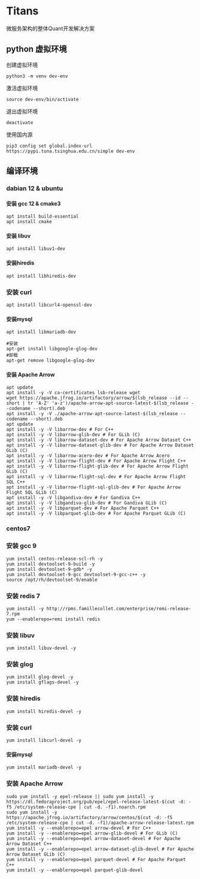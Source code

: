 # Titans

微服务架构的整体Quant开发解决方案


## python 虚拟环境

创建虚拟环境
```shell
python3 -m venv dev-env
```

激活虚拟环境
```shell
source dev-env/bin/activate
```

退出虚拟环境
```shell
deactivate
```

使用国内源
```shell
pip3 config set global.index-url https://pypi.tuna.tsinghua.edu.cn/simple dev-env
```

## 编译环境

### dabian 12 & ubuntu

#### 安装 gcc 12 & cmake3
```shell
apt install build-essential
apt install cmake
```

#### 安装 libuv
```shell
apt install libuv1-dev
```

#### 安装hiredis
```shell
apt install libhiredis-dev
```

### 安装 curl
```shell
apt install libcurl4-openssl-dev
```

#### 安装mysql
```shell
apt install libmariadb-dev
```

```shell
#安装
apt-get install libgoogle-glog-dev
#卸载
apt-get remove libgoogle-glog-dev
```

#### 安装 Apache Arrow
```shell
apt update
apt install -y -V ca-certificates lsb-release wget
wget https://apache.jfrog.io/artifactory/arrow/$(lsb_release --id --short | tr 'A-Z' 'a-z')/apache-arrow-apt-source-latest-$(lsb_release --codename --short).deb
apt install -y -V ./apache-arrow-apt-source-latest-$(lsb_release --codename --short).deb
apt update
apt install -y -V libarrow-dev # For C++
apt install -y -V libarrow-glib-dev # For GLib (C)
apt install -y -V libarrow-dataset-dev # For Apache Arrow Dataset C++
apt install -y -V libarrow-dataset-glib-dev # For Apache Arrow Dataset GLib (C)
apt install -y -V libarrow-acero-dev # For Apache Arrow Acero
apt install -y -V libarrow-flight-dev # For Apache Arrow Flight C++
apt install -y -V libarrow-flight-glib-dev # For Apache Arrow Flight GLib (C)
apt install -y -V libarrow-flight-sql-dev # For Apache Arrow Flight SQL C++
apt install -y -V libarrow-flight-sql-glib-dev # For Apache Arrow Flight SQL GLib (C)
apt install -y -V libgandiva-dev # For Gandiva C++
apt install -y -V libgandiva-glib-dev # For Gandiva GLib (C)
apt install -y -V libparquet-dev # For Apache Parquet C++
apt install -y -V libparquet-glib-dev # For Apache Parquet GLib (C)
```

### centos7

### 安装 gcc 9
```shell
yum install centos-release-scl-rh -y
yum install devtoolset-9-build -y
yum install devtoolset-9-gdb* -y
yum install devtoolset-9-gcc devtoolset-9-gcc-c++ -y
source /opt/rh/devtoolset-9/enable
```

### 安装 redis 7 
```shell
yum install -y http://rpms.famillecollet.com/enterprise/remi-release-7.rpm
yum --enablerepo=remi install redis
```

### 安装 libuv
```shell
yum install libuv-devel -y
```

### 安装 glog
```shell
yum install glog-devel -y
yum install gflags-devel -y
```

### 安装 hiredis
```shell
yum install hiredis-devel -y
```

### 安装 curl
```shell
yum install libcurl-devel -y
```

#### 安装mysql
```shell
yum install mariadb-devel -y 
```

### 安装 Apache Arrow
```shell
sudo yum install -y epel-release || sudo yum install -y https://dl.fedoraproject.org/pub/epel/epel-release-latest-$(cut -d: -f5 /etc/system-release-cpe | cut -d. -f1).noarch.rpm
sudo yum install -y https://apache.jfrog.io/artifactory/arrow/centos/$(cut -d: -f5 /etc/system-release-cpe | cut -d. -f1)/apache-arrow-release-latest.rpm
yum install -y --enablerepo=epel arrow-devel # For C++
yum install -y --enablerepo=epel arrow-glib-devel # For GLib (C)
yum install -y --enablerepo=epel arrow-dataset-devel # For Apache Arrow Dataset C++
yum install -y --enablerepo=epel arrow-dataset-glib-devel # For Apache Arrow Dataset GLib (C)
yum install -y --enablerepo=epel parquet-devel # For Apache Parquet C++
yum install -y --enablerepo=epel parquet-glib-devel 
```